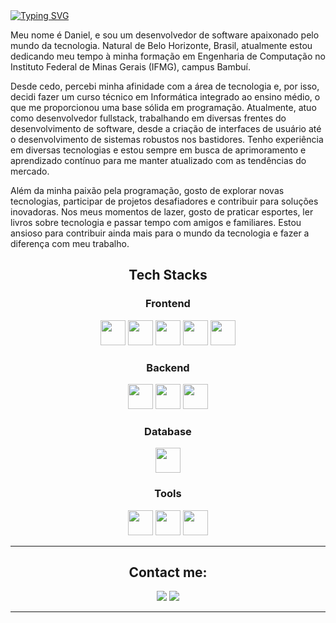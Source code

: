 <div>
    <a href="https://git.io/typing-svg"><img src="https://readme-typing-svg.demolab.com?font=Fira+Code&pause=1000&color=F72585&random=false&width=435&lines=Sauda%C3%A7oes+a+todos%2C+" alt="Typing SVG" /></a>
</div>

<div>
  <p>
Meu nome é Daniel, e sou um desenvolvedor de software apaixonado pelo mundo da tecnologia. Natural de Belo Horizonte, Brasil, atualmente estou dedicando meu tempo à minha formação em Engenharia de Computação no Instituto Federal de   Minas Gerais (IFMG), campus Bambuí.
    
Desde cedo, percebi minha afinidade com a área de tecnologia e, por isso, decidi fazer um curso técnico em Informática integrado ao ensino médio, o que me proporcionou uma base sólida em programação.
Atualmente, atuo como desenvolvedor fullstack, trabalhando em diversas frentes do desenvolvimento de software, desde a criação de interfaces de usuário até o desenvolvimento de sistemas robustos nos bastidores. Tenho experiência em diversas tecnologias e estou sempre em busca de aprimoramento e aprendizado contínuo para me manter atualizado com as tendências do mercado.

Além da minha paixão pela programação, gosto de explorar novas tecnologias, participar de projetos desafiadores e contribuir para soluções inovadoras. Nos meus momentos de lazer, gosto de praticar esportes, ler livros sobre tecnologia e passar tempo com amigos e familiares. Estou ansioso para contribuir ainda mais para o mundo da tecnologia e fazer a diferença com meu trabalho.
</p>
</div>

<div>
  <h2 align="center">Tech Stacks</h2>
  <h3 align="center">Frontend</h3>
  <p align="center">
    <img height="40" width="40" src="https://cdn.simpleicons.org/css3/B5179E" /> 
    <img height="40" width="40" src="https://cdn.simpleicons.org/html5/B5179E"/> 
    <img height="40" width="40" src="https://cdn.simpleicons.org/javascript/B5179E"/> 
    <img height="40" width="40" src="https://cdn.simpleicons.org/bootstrap/B5179E"/> 
    <img height="40" width="40" src="https://cdn.simpleicons.org/react/B5179E"/> 
  </p>

  <h3 align="center">Backend</h3>
  <p align="center">
    <img height="40" width="40" src="https://cdn.simpleicons.org/c++/7209B7"/>
    <img height="40" width="40" src="https://cdn.simpleicons.org/nodedotjs/7209B7"/> 
    <img height="40" width="40" src="https://cdn.simpleicons.org/typescript/7209B7"/>    
  </p>
  
  <h3 align="center">Database</h3>
  <p align="center">
    <img height="40" width="40" src="https://cdn.simpleicons.org/mysql/560BAD"/> 
    
  </p>
  
  <!---
  <h3 align="center">DevOps</h3>
  <p align="center">
    <img height="40" width="40" src="https://cdn.simpleicons.org/docker/ff9000"/>
    <img height="40" width="40" src="https://cdn.simpleicons.org/amazonaws/ff9000"/>        
  </p>
  --->
  
  <h3 align="center">Tools</h3>
  <p align="center">
    <img height="40" width="40" src="https://cdn.simpleicons.org/trello/480CA8"/> 
    <img height="40" width="40" src="https://cdn.simpleicons.org/figma/480CA8"/> 
    <img height="40" width="40" src="https://cdn.simpleicons.org/git/480CA8"/> 
  </p>
  
</div>

***

<h2 align="center">Contact me:</h2>
<p align="center">
<a href = "mailto:drgsantaana@gmail.com"><img src="https://img.shields.io/badge/Gmail-3A0CA3?style=for-the-badge&logo=gmail&logoColor=white" target=" _blank"></a>
<a href="https://www.linkedin.com/in/drgsantaana/" target="_blank"><img src="https://img.shields.io/badge/-LinkedIn-3A0CA3?style=for-the-badge&logo=linkedin&logoColor=white" target="_blank"></a>
</p>
   
***
